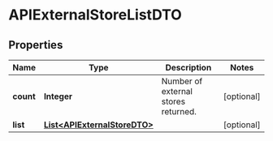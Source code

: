 
# APIExternalStoreListDTO

## Properties
Name | Type | Description | Notes
------------ | ------------- | ------------- | -------------
**count** | **Integer** | Number of external stores returned.  |  [optional]
**list** | [**List&lt;APIExternalStoreDTO&gt;**](APIExternalStoreDTO.md) |  |  [optional]



